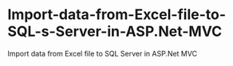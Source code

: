 # Import-data-from-Excel-file-to-SQL-s-Server-in-ASP.Net-MVC
Import data from Excel file to SQL Server in ASP.Net MVC
